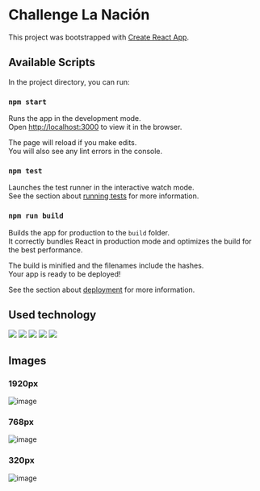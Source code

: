 # Challenge La Nación

This project was bootstrapped with [Create React App](https://github.com/facebook/create-react-app).

## Available Scripts

In the project directory, you can run:

### `npm start`

Runs the app in the development mode.\
Open [http://localhost:3000](http://localhost:3000) to view it in the browser.

The page will reload if you make edits.\
You will also see any lint errors in the console.

### `npm test`

Launches the test runner in the interactive watch mode.\
See the section about [running tests](https://facebook.github.io/create-react-app/docs/running-tests) for more information.

### `npm run build`

Builds the app for production to the `build` folder.\
It correctly bundles React in production mode and optimizes the build for the best performance.

The build is minified and the filenames include the hashes.\
Your app is ready to be deployed!

See the section about [deployment](https://facebook.github.io/create-react-app/docs/deployment) for more information.

## Used technology

<a><img src="https://img.shields.io/badge/react%20-%23007ACC.svg?&style=for-the-badge&logo=react&logoColor=white"/>
</a> 
<a><img src="https://img.shields.io/badge/html5%20-%23F7DF1E.svg?&style=for-the-badge&logo=html5&logoColor=white"/>
</a> 
<a><img src="https://scss.shields.io/badge/scss%20-%23DD0031.svg?&style=for-the-badge&logo=scss&logoColor=white"/>
</a> 
<a><img src="https://javascript.shields.io/badge/javascript%20-%23DD0031.svg?&style=for-the-badge&logo=javascript&logoColor=white"/>
</a> 
<a><img src="https://img.shields.io/badge/css3%20-%231572B6.svg?&style=for-the-badge&logo=css3&logoColor=white"/>
</a> 

## Images
### 1920px
![image](https://user-images.githubusercontent.com/37596403/138694176-02a80485-6fe4-418e-80c8-d9b2f4c65c85.png)
### 768px
![image](https://user-images.githubusercontent.com/37596403/138693934-85a42ab1-6c38-40d5-81df-66089e28bdfd.png)
### 320px
![image](https://user-images.githubusercontent.com/37596403/138693985-d69fbfd5-beb7-4626-9ff8-808788fc8f70.png)

